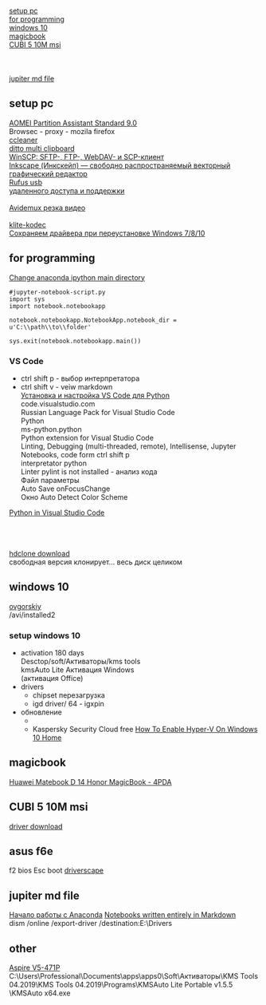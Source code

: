 [setup pc](#setup-pc)   
[for programming](#for-programming)  
[windows 10](#windows-10)   
[magicbook](#magicbook)   
[CUBI 5 10M msi](#CUBI-5-10M)   
[](#)   
[](#)   
[](#)   
[jupiter md file](#jupiter-md-file)   


## setup pc

[AOMEI Partition Assistant Standard 9.0](https://www.aomeitech.com/pa/standard.html)  
Browsec - proxy - mozila firefox    
[ccleaner](https://www.ccleaner.com/ru-ru/ccleaner/download/standard)  
[ditto multi clipboard](https://sourceforge.net/p/ditto-cp/wiki/Home/)  
[WinSCP: SFTP-, FTP-, WebDAV- и SCP-клиент](https://winscp.net/eng/docs/lang:ru)   
[Inkscape (Инкскейп) — свободно распространяемый векторный графический редактор](https://inkscape.org/ru/)  
[Rufus usb](https://rufus.ie/ru_RU.html)   
[удаленного доступа и поддержки](https://www.teamviewer.com/ru/)  
[]()  
[Avidemux резка видео](http://fixounet.free.fr/avidemux/)  
[]()  
[klite-kodec](https://klite-kodec.ru/k-lite-codec-pack-dlya-windows-10/)  
[Сохраняем драйвера при переустановке Windows 7/8/10](https://zen.yandex.ru/media/supercomputer/sohraniaem-draivera-pri-pereustanovke-windows-7810-5b223bbc77d0e67f1fc559e9)   

## for programming
[Change anaconda ipython main directory](https://stackoverflow.com/questions/24117132/change-anaconda-ipython-main-directory)  
```
#jupyter-notebook-script.py
import sys
import notebook.notebookapp 

notebook.notebookapp.NotebookApp.notebook_dir = u'C:\\path\\to\\folder'

sys.exit(notebook.notebookapp.main())
```  
### VS Code
- ctrl shift p - выбор интерпретатора
- ctrl shift v - veiw markdown  
[Установка и настройка VS Code для Python](https://www.youtube.com/watch?v=Re2KdeoRhXY)  
code.visualstudio.com  
Russian Language Pack for Visual Studio Code  
Python  
ms-python.python  
Python extension for Visual Studio Code  
Linting, Debugging (multi-threaded, remote), Intellisense, Jupyter Notebooks, code form
ctrl shift p  
interpretator python  
Linter pylint is not installed - анализ кода  
Файл параметры   
Auto Save onFocusChange  
Окно Auto Detect Color Scheme  

[Python in Visual Studio Code](https://code.visualstudio.com/docs/languages/python)  
[]()  
[]()  
[]()  
[]()  

[hdclone download](https://www.miray.de/download/hdclone.html)  
свободная версия клонирует... весь диск целиком  

## windows 10
[ovgorskiy](https://ovgorskiy.ru/)  
/avi/installed2  
### setup windows 10
- activation 180 days  
  Desctop/soft/Aктиваторы/kms tools   
  kmsAuto Lite Активация Windows  
  (активация Office)  
- drivers  
  - chipset перезагрузка  
  - igd driver/ 64 - igxpin
- обновление  
  - []()  
  - Kaspersky Security Cloud free
[How To Enable Hyper-V On Windows 10 Home](https://www.itechtics.com/enable-hyper-v-windows-10-home/)  
[]()  

## magicbook
[Huawei Matebook D 14 Honor MagicBook - 4PDA](https://4pda.ru/forum/index.php?showtopic=919719&st=1840)  
[]()  

## CUBI 5 10M msi
[driver download](https://www.msi.com/Mini-PC/support/Cubi-5-10M#down-driver&Win10%2064)  
## asus f6e
f2 bios Esc boot
[driverscape](https://www.driverscape.com/manufacturers/asus/laptops-desktops/f6e/4793)  
[]()  

## 

## 

## jupiter md file  
[Начало работы с Anaconda](https://pythonru.com/baza-znanij/nachalo-raboty-s-anaconda)
[Notebooks written entirely in Markdown](https://jupyterbook.org/file-types/myst-notebooks.html)   
dism /online /export-driver /destination:E:\Drivers   
## other
[Aspire V5-471P](https://www.acer.com/ac/ru/RU/content/support-product/4583?b=1&pn=NX.M3UER.003)   
C:\Users\Professional\Documents\apps\apps0\Soft\Активаторы\KMS Tools 04.2019\KMS Tools 04.2019\Programs\KMSAuto Lite Portable v1.5.5
\KMSAuto x64.exe   
[]()   
[]()   
[]()   
[]()   
